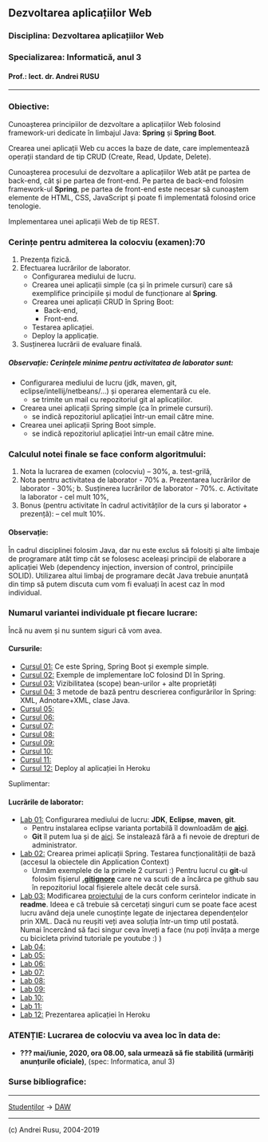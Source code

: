 ## Dezvoltarea aplicațiilor Web

### **Disciplina**: Dezvoltarea aplicațiilor Web

### **Specializarea**: Informatică, anul 3

#### Prof.: lect. dr. Andrei RUSU

---

### Obiective:

Cunoașterea principiilor de dezvoltare a aplicațiilor Web folosind framework-uri dedicate în limbajul Java: **Spring** și **Spring Boot**.

Crearea unei aplicații Web cu acces la baze de date, care implementează operații standard de tip CRUD (Create, Read, Update, Delete). 

Cunoașterea procesului de dezvoltare a aplicațiilor Web atât pe partea de back-end, cât și pe partea de front-end. Pe partea de back-end folosim framework-ul __Spring__, pe partea de front-end este necesar să cunoaștem elemente de HTML, CSS, JavaScript și poate fi implementată folosind orice tenologie. 

Implementarea unei aplicații Web de tip REST.   


### Cerințe pentru admiterea la colocviu (examen):70

1. Prezența fizică.
2. Efectuarea lucrărilor de laborator.
   - Configurarea mediului de lucru.
   - Crearea unei aplicații simple (ca și în primele cursuri) care să exemplifice principiile și modul de funcționare al __Spring__. 
   - Crearea unei aplicații CRUD în Spring Boot:
     * Back-end,
     * Front-end.
   - Testarea aplicației.
   - Deploy la applicație. 
3. Susținerea lucrării de evaluare finală.

##### Observație: Cerințele minime pentru activitatea de laborator sunt: 

- Configurarea mediului de lucru (jdk, maven, git, eclipse/intellij/netbeans/...) și operarea elementară cu ele.
  - se trimite un mail cu repozitoriul git al aplicațiilor.  
- Crearea unei aplicații Spring simple (ca în primele cursuri). 
  - se indică repozitoriul aplicației într-un email către mine.
- Crearea unei aplicații Spring Boot simple. 
  - se indică repozitoriul aplicației într-un email către mine. 

### Calculul  notei finale se face conform algoritmului:

1. Nota la lucrarea de examen (colocviu) – 30%,
   a. test-grilă,
2. Nota pentru activitatea de laborator - 70%
   a. Prezentarea lucrărilor de laborator - 30%;
   b. Susținerea lucrărilor de laborator - 70%.
   c. Activitate la laborator - cel mult 10%,
3. Bonus (pentru activitate în cadrul activităților de la curs și laborator + prezență): – cel mult 10%. 

#### Observație: 

În cadrul disciplinei folosim Java, dar nu este exclus să folosiți și alte limbaje de programare atât timp cât se folosesc aceleași principii de elaborare a aplicației Web (dependency injection, inversion of control, principiile SOLID). Utilizarea altui limbaj de programare decât Java trebuie anunțată din timp să putem discuta cum vom fi evaluați în acest caz în mod individual. 

### Numarul variantei individuale pt fiecare lucrare: 

Încă nu avem și nu suntem siguri că vom avea. 

#### Cursurile:

- [Cursul 01:](https://yadi.sk/d/-YkJj-XSUR-JwQ) Ce este Spring, Spring Boot și exemple simple.
- [Cursul 02:](https://yadi.sk/d/iC4NVySX10692g) Exemple de implementare IoC folosind DI în Spring.
- [Cursul 03:](https://yadi.sk/d/WGrttsjL-mipfQ) Vizibilitatea (scope) bean-urilor + alte proprietăți
- [Cursul 04:]() 3 metode de bază pentru descrierea configurărilor în Spring: XML, Adnotare+XML, clase Java. 
- [Cursul 05:]()
- [Cursul 06:]()
- [Cursul 07:]()
- [Cursul 08:]()
- [Cursul 09:]()
- [Cursul 10:]()
- [Cursul 11:]() 
- [Cursul 12:]() Deploy al aplicației în Heroku

Suplimentar: 




#### Lucrările de laborator:

- [Lab 01:]() Configurarea mediului de lucru: __JDK__, __Eclipse__, __maven__, __git__. 
  - Pentru instalarea eclipse varianta portabilă îl downloadăm de [__aici__](https://yadi.sk/d/AO31kvrJgxyPmA).
  - __Git__ îl putem lua și de [aici](https://git-scm.com/download/win). Se instalează fără a fi nevoie de drepturi de administrator. 
- [Lab 02:]() Crearea primei aplicații Spring. Testarea funcționalității de bază (accesul la obiectele din Application Context)
  - Urmăm exemplele de la primele 2 cursuri :) Pentru lucrul cu __git__-ul folosim fișierul [__.gitignore__](https://yadi.sk/d/J5Kd4rqjKmLJjw) care ne va scuti de a încărca pe github sau în repozitoriul local fișierele altele decât cele sursă. 
- [Lab 03:]() Modificarea [proiectului](https://github.com/andrei-rusu-teach/lab02/archive/master.zip) de la curs conform cerintelor indicate in __readme__. Ideea e că trebuie să cercetați singuri cum se poate face acest lucru având deja unele cunoștințe legate de injectarea dependențelor prin XML. Dacă nu reușiti veți avea soluția într-un timp util postată. Numai încercând să faci singur ceva înveți a face (nu poți învăța a merge cu bicicleta privind tutoriale pe youtube :) )
- [Lab 04:]() 
- [Lab 05:]() 
- [Lab 06:]() 
- [Lab 07:]() 
- [Lab 08:]() 
- [Lab 09:]() 
- [Lab 10:]() 
- [Lab 11:]() 
- [Lab 12:]() Prezentarea aplicației în Heroku


### ATENȚIE: Lucrarea de colocviu va avea loc în data de:

* **??? mai/iunie, 2020, ora 08.00, sala urmează să fie stabilită (urmăriți anunțurile oficiale)**, (spec: Informatica, anul 3)

### Surse bibliografice:



***

[Studenților](./) -> [DAW]() 

---

(c) Andrei Rusu, 2004-2019


